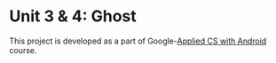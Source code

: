 # Unit 3 & 4: Ghost

This project is developed as a part of Google-[Applied CS with Android](https://cswithandroid.withgoogle.com/) course. 



